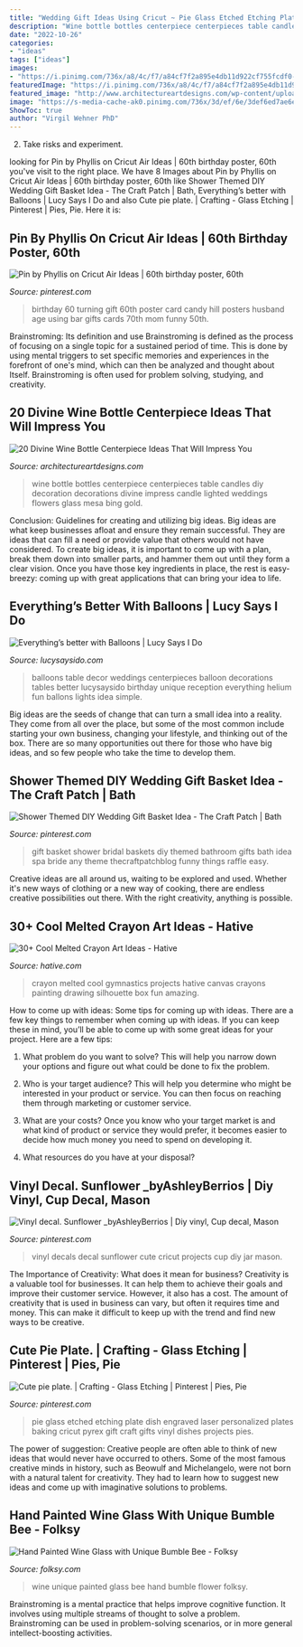 ```yaml
---
title: "Wedding Gift Ideas Using Cricut ~ Pie Glass Etched Etching Plate Dish Engraved Laser Personalized Plates Baking Cricut Pyrex Gift Craft Gifts Vinyl Dishes Projects Pies"
description: "Wine bottle bottles centerpiece centerpieces table candles diy decoration decorations divine impress candle lighted weddings flowers glass mesa bing gold"
date: "2022-10-26"
categories:
- "ideas"
tags: ["ideas"]
images:
- "https://i.pinimg.com/736x/a8/4c/f7/a84cf7f2a895e4db11d922cf755fcdf0--woodburning-cricut-explore.jpg"
featuredImage: "https://i.pinimg.com/736x/a8/4c/f7/a84cf7f2a895e4db11d922cf755fcdf0--woodburning-cricut-explore.jpg"
featured_image: "http://www.architectureartdesigns.com/wp-content/uploads/2016/10/15-16.jpg"
image: "https://s-media-cache-ak0.pinimg.com/736x/3d/ef/6e/3def6ed7ae6edf5430f6a8e4a29412f4.jpg"
ShowToc: true
author: "Virgil Wehner PhD"
---
```



2. Take risks and experiment.

	

		
looking for Pin by Phyllis on Cricut Air Ideas | 60th birthday poster, 60th you've visit to the right place. We have 8 Images about Pin by Phyllis on Cricut Air Ideas | 60th birthday poster, 60th like Shower Themed DIY Wedding Gift Basket Idea - The Craft Patch | Bath, Everything’s better with Balloons | Lucy Says I Do and also Cute pie plate. | Crafting - Glass Etching | Pinterest | Pies, Pie. Here it is:
		
    
## Pin By Phyllis On Cricut Air Ideas | 60th Birthday Poster, 60th

<img loading=lazy src="https://i.pinimg.com/736x/df/51/c0/df51c06bed2f4462ce7004dc09037a56--cricut-explore-project-ideas.jpg" onerror="this.onerror=null;this.src='https://tse4.mm.bing.net/th?id=OIP.NuIbDpdFoTnhWHh2kU26MAHaJ4&amp;pid=15.1';" alt="Pin by Phyllis on Cricut Air Ideas | 60th birthday poster, 60th">

_Source: pinterest.com_

>birthday 60 turning gift 60th poster card candy hill posters husband age using bar gifts cards 70th mom funny 50th. 

	

Brainstroming: Its definition and use
Brainstroming is defined as the process of focusing on a single topic for a sustained period of time. This is done by using mental triggers to set specific memories and experiences in the forefront of one's mind, which can then be analyzed and thought about Itself. Brainstroming is often used for problem solving, studying, and creativity.

    
## 20 Divine Wine Bottle Centerpiece Ideas That Will Impress You

<img loading=lazy src="http://www.architectureartdesigns.com/wp-content/uploads/2016/10/15-16.jpg" onerror="this.onerror=null;this.src='https://tse2.mm.bing.net/th?id=OIP.utBeeyj7vqscFmR-RafduwHaJ4&amp;pid=15.1';" alt="20 Divine Wine Bottle Centerpiece Ideas That Will Impress You">

_Source: architectureartdesigns.com_

>wine bottle bottles centerpiece centerpieces table candles diy decoration decorations divine impress candle lighted weddings flowers glass mesa bing gold. 

	

Conclusion: Guidelines for creating and utilizing big ideas.
Big ideas are what keep businesses afloat and ensure they remain successful. They are ideas that can fill a need or provide value that others would not have considered. To create big ideas, it is important to come up with a plan, break them down into smaller parts, and hammer them out until they form a clear vision. Once you have those key ingredients in place, the rest is easy- breezy: coming up with great applications that can bring your idea to life.

    
## Everything’s Better With Balloons | Lucy Says I Do

<img loading=lazy src="http://lucysaysido.com/wp-content/uploads/2014/11/weddings-with-balloons-ideas-table-decor-balloons-lucysaysido.jpg" onerror="this.onerror=null;this.src='https://tse4.mm.bing.net/th?id=OIP.8AK3p7c8q2KX-DyhpFvnDgHaLH&amp;pid=15.1';" alt="Everything’s better with Balloons | Lucy Says I Do">

_Source: lucysaysido.com_

>balloons table decor weddings centerpieces balloon decorations tables better lucysaysido birthday unique reception everything helium fun ballons lights idea simple. 

	

Big ideas are the seeds of change that can turn a small idea into a reality. They come from all over the place, but some of the most common include starting your own business, changing your lifestyle, and thinking out of the box. There are so many opportunities out there for those who have big ideas, and so few people who take the time to develop them.

    
## Shower Themed DIY Wedding Gift Basket Idea - The Craft Patch | Bath

<img loading=lazy src="https://i.pinimg.com/736x/05/17/9b/05179be1e97f096a863ac285e7eb896b.jpg" onerror="this.onerror=null;this.src='https://tse4.mm.bing.net/th?id=OIP.p0M9iVezZZ2ws7kF6__FsAHaG_&amp;pid=15.1';" alt="Shower Themed DIY Wedding Gift Basket Idea - The Craft Patch | Bath">

_Source: pinterest.com_

>gift basket shower bridal baskets diy themed bathroom gifts bath idea spa bride any theme thecraftpatchblog funny things raffle easy. 

	

Creative ideas are all around us, waiting to be explored and used. Whether it's new ways of clothing or a new way of cooking, there are endless creative possibilities out there. With the right creativity, anything is possible.

    
## 30+ Cool Melted Crayon Art Ideas - Hative

<img loading=lazy src="http://hative.com/wp-content/uploads/2014/04/melted-crayon-art/10-gymnastics.jpg" onerror="this.onerror=null;this.src='https://tse2.mm.bing.net/th?id=OIP.znXxIh5UvBw51Ktxt235XgHaJ4&amp;pid=15.1';" alt="30+ Cool Melted Crayon Art Ideas - Hative">

_Source: hative.com_

>crayon melted cool gymnastics projects hative canvas crayons painting drawing silhouette box fun amazing. 

	

How to come up with ideas: Some tips for coming up with ideas.
There are a few key things to remember when coming up with ideas. If you can keep these in mind, you’ll be able to come up with some great ideas for your project. Here are a few tips:
1. What problem do you want to solve? This will help you narrow down your options and figure out what could be done to fix the problem.

2. Who is your target audience? This will help you determine who might be interested in your product or service. You can then focus on reaching them through marketing or customer service.

3. What are your costs? Once you know who your target market is and what kind of product or service they would prefer, it becomes easier to decide how much money you need to spend on developing it.

4. What resources do you have at your disposal?

    
## Vinyl Decal. Sunflower _byAshleyBerrios | Diy Vinyl, Cup Decal, Mason

<img loading=lazy src="https://i.pinimg.com/736x/a8/4c/f7/a84cf7f2a895e4db11d922cf755fcdf0--woodburning-cricut-explore.jpg" onerror="this.onerror=null;this.src='https://tse1.mm.bing.net/th?id=OIP.iKzICQOz5o0hFmfe4b_3tAHaJ3&amp;pid=15.1';" alt="Vinyl decal. Sunflower _byAshleyBerrios | Diy vinyl, Cup decal, Mason">

_Source: pinterest.com_

>vinyl decals decal sunflower cute cricut projects cup diy jar mason. 

	

The Importance of Creativity: What does it mean for business?
Creativity is a valuable tool for businesses. It can help them to achieve their goals and improve their customer service. However, it also has a cost. The amount of creativity that is used in business can vary, but often it requires time and money. This can make it difficult to keep up with the trend and find new ways to be creative.

    
## Cute Pie Plate. | Crafting - Glass Etching | Pinterest | Pies, Pie

<img loading=lazy src="https://s-media-cache-ak0.pinimg.com/736x/3d/ef/6e/3def6ed7ae6edf5430f6a8e4a29412f4.jpg" onerror="this.onerror=null;this.src='https://tse3.mm.bing.net/th?id=OIP.jtNUFMinScy5CqUP5V5vtwHaFj&amp;pid=15.1';" alt="Cute pie plate. | Crafting - Glass Etching | Pinterest | Pies, Pie">

_Source: pinterest.com_

>pie glass etched etching plate dish engraved laser personalized plates baking cricut pyrex gift craft gifts vinyl dishes projects pies. 

	

The power of suggestion:
Creative people are often able to think of new ideas that would never have occurred to others. Some of the most famous creative minds in history, such as Beowulf and Michelangelo, were not born with a natural talent for creativity. They had to learn how to suggest new ideas and come up with imaginative solutions to problems.

    
## Hand Painted Wine Glass With Unique Bumble Bee - Folksy

<img loading=lazy src="https://images.folksy.com/L2l0ZW1zLzI4Mjk2OC8yMDIxMDEwNi8xODE1NTkwMDAwMjkw-N/main/7650097-Hand-Painted-Wine-Glass-with-Unique-Bumble-Bee-Flower-design-0" onerror="this.onerror=null;this.src='https://tse3.mm.bing.net/th?id=OIP.EaDnnmiE5VH2BSheqaSZlgHaJ4&amp;pid=15.1';" alt="Hand Painted Wine Glass with Unique Bumble Bee - Folksy">

_Source: folksy.com_

>wine unique painted glass bee hand bumble flower folksy. 

	

Brainstroming is a mental practice that helps improve cognitive function. It involves using multiple streams of thought to solve a problem. Brainstroming can be used in problem-solving scenarios, or in more general intellect-boosting activities.


